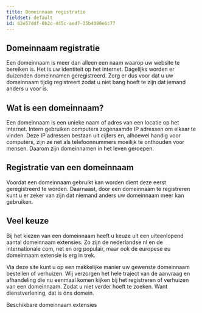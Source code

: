 ```yaml
---
title: Domeinnaam registratie
fieldset: default
id: 62e57ddf-0b2c-445c-aed7-35b4080e6c77
---
```

## Domeinnaam registratie
Een domeinnaam is meer dan alleen een naam waarop uw website te bereiken is. Het is uw identiteit op het internet. Dagelijks worden er duizenden domeinnamen geregistreerd. Zorg er dus voor dat u uw domeinnaam tijdig registreert zodat u niet bang hoeft te zijn dat iemand anders u voor is.

## Wat is een domeinnaam?
Een domeinnaam is een unieke naam of adres van een locatie op het internet. Intern gebruiken computers zogenaamde IP adressen om elkaar te vinden. Deze IP adressen bestaan uit cijfers en, alhoewel handig voor computers, zijn ze net als telefoonnummers moeilijk te onthouden voor mensen. Daarom zijn domeinnamen in het leven geroepen.

## Registratie van een domeinnaam
Voordat een domeinnaam gebruikt kan worden dient deze eerst geregistreerd te worden. Daarnaast, door een domeinnaam te registreren kunt u er zeker van zijn dat niemand anders uw domeinnaam meer kan gebruiken.

## Veel keuze
Bij het kiezen van een domeinnaam heeft u keuze uit een uiteenlopend aantal domeinnaam extensies. Zo zijn de nederlandse nl en de internationale com, net en org populair, maar ook de europese eu domeinnaam extensie is erg in trek.

Via deze site kunt u op een makkelijke manier uw gewenste domeinnaam bestellen of verhuizen. Wij verzorgen het hele traject van de aanvraag en afhandeling die nu eenmaal komen kijken bij het registreren of verhuizen van een domeinnaam. Zodat u niet verder hoeft te zoeken. Want dienstverlening, dat is óns domein.

Beschikbare domeinnaam extensies